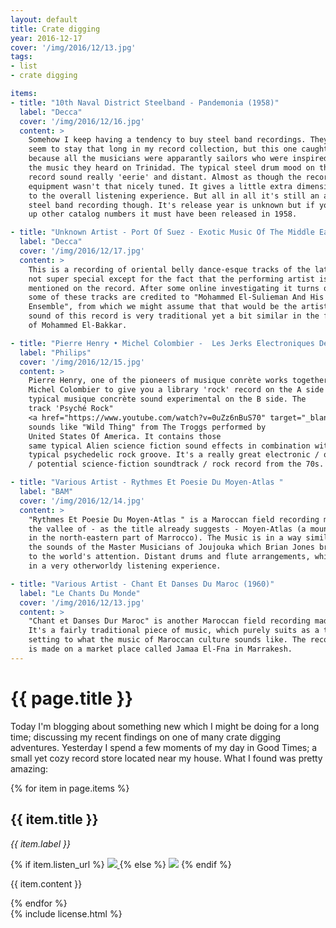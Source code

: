 ```yaml
---
layout: default
title: Crate digging
year: 2016-12-17
cover: '/img/2016/12/13.jpg'
tags:
- list
- crate digging

items:
- title: "10th Naval District Steelband - Pandemonia (1958)"
  label: "Decca"
  cover: '/img/2016/12/16.jpg'
  content: >
    Somehow I keep having a tendency to buy steel band recordings. They never
    seem to stay that long in my record collection, but this one caught my eye
    because all the musicians were apparantly sailors who were inspired by
    the music they heard on Trinidad. The typical steel drum mood on this
    record sound really 'eerie' and distant. Almost as though the recording
    equipment wasn't that nicely tuned. It gives a little extra dimension
    to the overall listening experience. But all in all it's still an average
    steel band recording though. It's release year is unknown but if you look
    up other catalog numbers it must have been released in 1958.

- title: "Unknown Artist - Port Of Suez - Exotic Music Of The Middle East (1958)"
  label: "Decca"
  cover: '/img/2016/12/17.jpg'
  content: >
    This is a recording of oriental belly dance-esque tracks of the late 50s. It's
    not super special except for the fact that the performing artist is never
    mentioned on the record. After some online investigating it turns out that
    some of these tracks are credited to "Mohammed El-Sulieman And His Oriental
    Ensemble", from which we might assume that that would be the artist. The
    sound of this record is very traditional yet a bit similar in the fashion
    of Mohammed El-Bakkar.

- title: "Pierre Henry • Michel Colombier -  Les Jerks Electroniques De La Messe Pour Le Temps Présent Et Musiques Concrètes De Pierre Henry Pour Maurice Béjart (1972)"
  label: "Philips"
  cover: '/img/2016/12/15.jpg'
  content: >
    Pierre Henry, one of the pioneers of musique conrète works together with
    Michel Colombier to give you a library 'rock' record on the A side and a
    typical musique concrète sound experimental on the B side. The
    track 'Psyché Rock"
    <a href="https://www.youtube.com/watch?v=0uZz6nBuS70" target="_blank">[1]</a>
    sounds like "Wild Thing" from The Troggs performed by
    United States Of America. It contains those
    same typical Alien science fiction sound effects in combination with a really
    typical psychedelic rock groove. It's a really great electronic / odd ball
    / potential science-fiction soundtrack / rock record from the 70s.

- title: "Various Artist - Rythmes Et Poesie Du Moyen-Atlas "
  label: "BAM"
  cover: '/img/2016/12/14.jpg'
  content: >
    "Rythmes Et Poesie Du Moyen-Atlas " is a Maroccan field recording made in
    the vallee of - as the title already suggests - Moyen-Atlas (a mountain
    in the north-eastern part of Marrocco). The Music is in a way similar to
    the sounds of the Master Musicians of Joujouka which Brian Jones brought
    to the world's attention. Distant drums and flute arrangements, which result
    in a very otherworldy listening experience.

- title: "Various Artist - Chant Et Danses Du Maroc (1960)"
  label: "Le Chants Du Monde"
  cover: '/img/2016/12/13.jpg'
  content: >
    "Chant et Danses Dur Maroc" is another Maroccan field recording made in the 60s.
    It's a fairly traditional piece of music, which purely suits as a theme
    setting to what the music of Maroccan culture sounds like. The recording
    is made on a market place called Jamaa El-Fna in Marrakesh.
---
```


<div class='pg post'>
  <h1>{{ page.title }}</h1>
  <p>
    Today I'm blogging about something new which I might be doing for a long
    time; discussing my recent findings on one of many crate digging adventures.
    Yesterday I spend a few moments of my day in Good Times; a small yet cozy
    record store located near my house. What I found was pretty amazing:
  </p>
</div>

<div>
  {% for item in page.items %}
    <div class='pg post'>
      <h2>{{ item.title }}</h2>
      <div>
        <i>{{ item.label }}</i>
      </div>
      <p>
        {% if item.listen_url %}
          <a href="{{ item.listen_url }}" target="_blank">
            <img class="cover" src="{{ item.cover }}"/>
          </a>
        {% else %}
          <img class="cover" src="{{ item.cover }}"/>
        {% endif %}
      </p>
      <p>
        {{ item.content }}
      </p>
    </div>
  {% endfor %}
</div>

<div class='pg post'>
  {% include license.html %}
</div>
